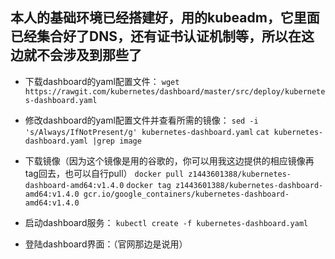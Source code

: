 ## 本人的基础环境已经搭建好，用的kubeadm，它里面已经集合好了DNS，还有证书认证机制等，所以在这边就不会涉及到那些了

* 下载dashboard的yaml配置文件：
``wget https://rawgit.com/kubernetes/dashboard/master/src/deploy/kubernetes-dashboard.yaml``

* 修改dashboard的yaml配置文件并查看所需的镜像：
``sed -i 's/Always/IfNotPresent/g' kubernetes-dashboard.yaml``
``cat kubernetes-dashboard.yaml |grep image``

* 下载镜像（因为这个镜像是用的谷歌的，你可以用我这边提供的相应镜像再tag回去，也可以自行pull）
``docker pull z1443601388/kubernetes-dashboard-amd64:v1.4.0``
``docker tag z1443601388/kubernetes-dashboard-amd64:v1.4.0 gcr.io/google_containers/kubernetes-dashboard-amd64:v1.4.0``

* 启动dashboard服务：
``kubectl create -f kubernetes-dashboard.yaml``

* 登陆dashboard界面：（官网那边是说用）


